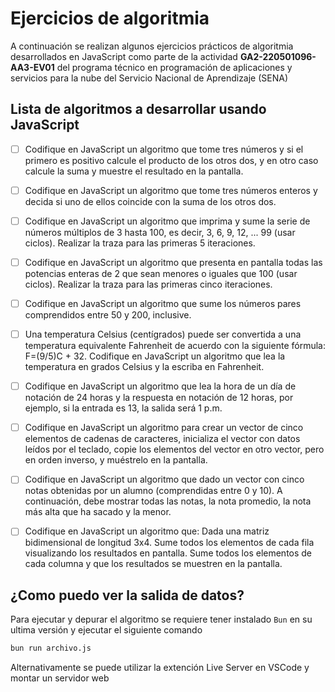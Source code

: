 # Ejercicios de algoritmia 

A continuación se realizan algunos ejercicios prácticos de algoritmia desarrollados en JavaScript como parte de la actividad **GA2-220501096-AA3-EV01** del programa técnico en programación de aplicaciones y servicios para la nube del Servicio Nacional de Aprendizaje (SENA)

## Lista de algoritmos a desarrollar usando JavaScript

- [ ] Codifique en JavaScript un algoritmo que tome tres números y si el primero es positivo calcule el producto de los otros dos, y en otro caso calcule la suma y muestre el resultado en la pantalla.

- [ ] Codifique en JavaScript un algoritmo que tome tres números enteros y decida si uno de ellos coincide con la suma de los otros dos.

- [ ] Codifique en JavaScript un algoritmo que imprima y sume la serie de números múltiplos de 3 hasta 100, es decir, 3, 6, 9, 12, ... 99 (usar ciclos). Realizar la traza para las primeras 5 iteraciones.

- [ ] Codifique en JavaScript un algoritmo que presenta en pantalla todas las potencias enteras de 2 que sean menores o iguales que 100 (usar ciclos). Realizar la traza para las primeras cinco iteraciones.

- [ ] Codifique en JavaScript un algoritmo que sume los números pares comprendidos entre 50 y 200, inclusive.

- [ ] Una temperatura Celsius (centígrados) puede ser convertida a una temperatura equivalente Fahrenheit de acuerdo con la siguiente fórmula: F=(9/5)C + 32. Codifique en JavaScript un algoritmo que lea la temperatura en grados Celsius y la escriba en Fahrenheit.

- [ ] Codifique en JavaScript un algoritmo que lea la hora de un día de notación de 24 horas y la respuesta en notación de 12 horas, por ejemplo, si la entrada es 13, la salida será 1 p.m.

- [ ] Codifique en JavaScript un algoritmo para crear un vector de cinco elementos de cadenas de caracteres, inicializa el vector con datos leídos por el teclado, copie los elementos del vector en otro vector, pero en orden inverso, y muéstrelo en la pantalla.

- [ ] Codifique en JavaScript un algoritmo que dado un vector con cinco notas obtenidas por un alumno (comprendidas entre 0 y 10). A continuación, debe mostrar todas las notas, la nota promedio, la nota más alta que ha sacado y la menor.

- [ ] Codifique en JavaScript un algoritmo que: Dada una matriz bidimensional de longitud 3x4. Sume todos los elementos de cada fila visualizando los resultados en pantalla. Sume todos los elementos de cada columna y que los resultados se muestren en la pantalla.

## ¿Como puedo ver la salida de datos? 


Para ejecutar y depurar el algoritmo se requiere tener instalado `Bun` en su ultima versión y ejecutar el siguiente comando 

```bash
bun run archivo.js
```

Alternativamente se puede utilizar la extención Live Server en VSCode y montar un servidor web


